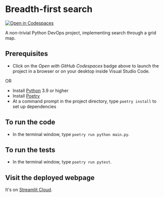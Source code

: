 # Breadth-first search

[![Open in Codespaces](https://github.com/codespaces/badge.svg)](https://github.com/codespaces/new?hide_repo_select=true&ref=main&repo=411397866&machine=standardLinux32gb&devcontainer_path=.devcontainer%2Fdevcontainer.json&location=EastUs)

A non-trivial Python DevOps project, implementing search through a grid map. 

## Prerequisites

* Click on the *Open with GitHub Codespaces* badge above to launch the project in a browser or on your desktop inside Visual Studio Code.

OR

* Install [Python](https://www.python.org) 3.9 or higher
* Install [Poetry](https://python-poetry.org)
* At a command prompt in the project directory, type `poetry install` to set up dependencies

## To run the code

* In the terminal window, type `poetry run python main.py`.

## To run the tests

* In the terminal window, type `poetry run pytest`.

## Visit the deployed webpage

It's on [Streamlit Cloud](https://bcorfman-bfs-main.streamlit.app).


